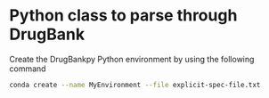 # Python class to parse through DrugBank

Create the DrugBankpy Python environment by using the following command
```bash
conda create --name MyEnvironment --file explicit-spec-file.txt
```